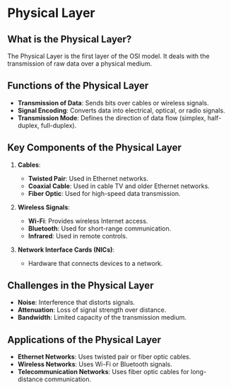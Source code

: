# Physical Layer

## What is the Physical Layer?
The Physical Layer is the first layer of the OSI model. It deals with the transmission of raw data over a physical medium.

## Functions of the Physical Layer
- **Transmission of Data**: Sends bits over cables or wireless signals.
- **Signal Encoding**: Converts data into electrical, optical, or radio signals.
- **Transmission Mode**: Defines the direction of data flow (simplex, half-duplex, full-duplex).

## Key Components of the Physical Layer
1. **Cables**:
   - **Twisted Pair**: Used in Ethernet networks.
   - **Coaxial Cable**: Used in cable TV and older Ethernet networks.
   - **Fiber Optic**: Used for high-speed data transmission.

2. **Wireless Signals**:
   - **Wi-Fi**: Provides wireless Internet access.
   - **Bluetooth**: Used for short-range communication.
   - **Infrared**: Used in remote controls.

3. **Network Interface Cards (NICs)**:
   - Hardware that connects devices to a network.

## Challenges in the Physical Layer
- **Noise**: Interference that distorts signals.
- **Attenuation**: Loss of signal strength over distance.
- **Bandwidth**: Limited capacity of the transmission medium.

## Applications of the Physical Layer
- **Ethernet Networks**: Uses twisted pair or fiber optic cables.
- **Wireless Networks**: Uses Wi-Fi or Bluetooth signals.
- **Telecommunication Networks**: Uses fiber optic cables for long-distance communication.